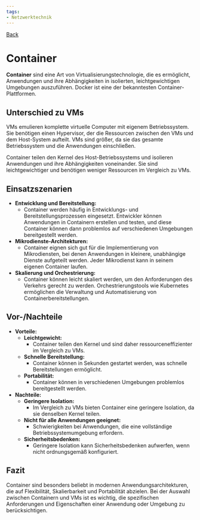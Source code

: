 ```yaml
---
tags:
- Netzwerktechnik
---
```

[Back](Uebersicht%20der%20Netzwerktechnik%20Themen.md)
# Container
**Container** sind eine Art von Virtualisierungstechnologie, die es ermöglicht, Anwendungen und ihre Abhängigkeiten in isolierten, leichtgewichtigen Umgebungen auszuführen. Docker ist eine der bekanntesten Container-Plattformen.

## Unterschied zu VMs
VMs emulieren komplette virtuelle Computer mit eigenem Betriebssystem. Sie benötigen einen Hypervisor, der die Ressourcen zwischen den VMs und dem Host-System aufteilt. VMs sind größer, da sie das gesamte Betriebssystem und die Anwendungen einschließen.

Container teilen den Kernel des Host-Betriebssystems und isolieren Anwendungen und ihre Abhängigkeiten voneinander. Sie sind leichtgewichtiger und benötigen weniger Ressourcen im Vergleich zu VMs.

## Einsatzszenarien
- **Entwicklung und Bereitstellung:**
	- Container werden häufig in Entwicklungs- und Bereitstellungsprozessen eingesetzt. Entwickler können Anwendungen in Containern erstellen und testen, und diese Container können dann problemlos auf verschiedenen Umgebungen bereitgestellt werden.
- **Mikrodienste-Architekturen:**
	- Container eignen sich gut für die Implementierung von Mikrodiensten, bei denen Anwendungen in kleinere, unabhängige Dienste aufgeteilt werden. Jeder Mikrodienst kann in seinem eigenen Container laufen.
- **Skalierung und Orchestrierung:**
	- Container können leicht skaliert werden, um den Anforderungen des Verkehrs gerecht zu werden. Orchestrierungstools wie Kubernetes ermöglichen die Verwaltung und Automatisierung von Containerbereitstellungen.

## Vor-/Nachteile
- **Vorteile:**
	- **Leichtgewicht:**
		- Container teilen den Kernel und sind daher ressourceneffizienter im Vergleich zu VMs.
	- **Schnelle Bereitstellung:**
		- Container können in Sekunden gestartet werden, was schnelle Bereitstellungen ermöglicht.
	- **Portabilität:**
		- Container können in verschiedenen Umgebungen problemlos bereitgestellt werden.
- **Nachteile:**
	- **Geringere Isolation:**
		- Im Vergleich zu VMs bieten Container eine geringere Isolation, da sie denselben Kernel teilen.
	- **Nicht für alle Anwendungen geeignet:**
		- Schwierigkeiten bei Anwendungen, die eine vollständige Betriebssystemumgebung erfordern.
	- **Sicherheitsbedenken:**
		- Geringere Isolation kann Sicherheitsbedenken aufwerfen, wenn nicht ordnungsgemäß konfiguriert.

## Fazit		
Container sind besonders beliebt in modernen Anwendungsarchitekturen, die auf Flexibilität, Skalierbarkeit und Portabilität abzielen. Bei der Auswahl zwischen Containern und VMs ist es wichtig, die spezifischen Anforderungen und Eigenschaften einer Anwendung oder Umgebung zu berücksichtigen.